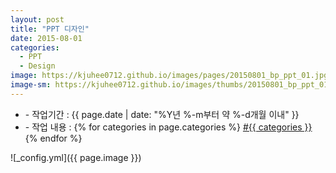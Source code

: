 ```yaml
---
layout: post
title: "PPT 디자인"
date: 2015-08-01
categories:
  - PPT
  - Design
image: https://kjuhee0712.github.io/images/pages/20150801_bp_ppt_01.jpg
image-sm: https://kjuhee0712.github.io/images/thumbs/20150801_bp_ppt_01.jpg
---
```


<ul class="inform">
	<li class="preview__date" itemprop="datePublished" datetime="{{ page.date | date_to_xmlschema }}">- 작업기간 : {{ page.date | date: "%Y년 %-m부터 약 %-d개월 이내" }}</li>
	<li class="preview__catetory" itemprop="catetory">- 작업 내용 :
		{% for categories in page.categories %}
           <a href="/category/{{ categories }}/">#{{ categories }}</a>     
      	{% endfor %}</li>
</ul>

![_config.yml]({{ page.image }})


